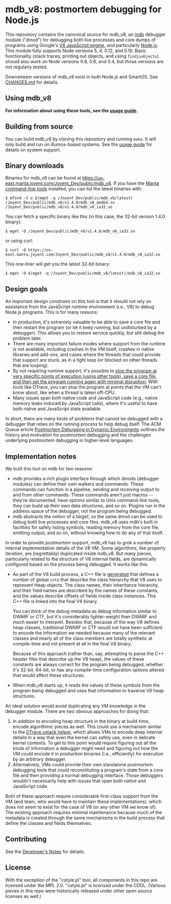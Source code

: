 <!--
    This Source Code Form is subject to the terms of the Mozilla Public
    License, v. 2.0. If a copy of the MPL was not distributed with this
    file, You can obtain one at http://mozilla.org/MPL/2.0/.
-->

<!--
    Copyright (c) 2019, Joyent, Inc.
-->

# mdb_v8: postmortem debugging for Node.js

This repository contains the canonical source for mdb\_v8, an
[mdb](http://illumos.org/man/1/mdb) debugger module ("dmod") for debugging both
live processes and core dumps of programs using Google's [V8 JavaScript
engine](https://developers.google.com/v8/), and particularly
[Node.js](https://nodejs.org/).  This module fully supports Node versions 5, 4,
0.12, and 0.10.  Basic functionality (stack traces, printing out objects, and
using `findjsobjects`) should also work on Node versions 0.8, 0.6, and 0.4, but
those versions are not regularly tested.

Downstream versions of mdb\_v8 exist in both Node.js and SmartOS.  See
[CHANGES.md](CHANGES.md) for details.


## Using mdb_v8

**For information about using these tools, see the [usage
guide](docs/usage.md).**


## Building from source

You can build mdb\_v8 by cloning this repository and running `make`.  It will
only build and run on illumos-based systems.  See the [usage
guide](docs/usage.md) for details on system support.


## Binary downloads

Binaries for mdb\_v8 can be found at
https://us-east.manta.joyent.com/Joyent_Dev/public/mdb_v8.  If you have the
[Manta command-line tools](https://www.npmjs.com/package/manta) installed, you
can list the latest binaries with:

    $ mfind -t o $(mget -q /Joyent_Dev/public/mdb_v8/latest)
    /Joyent_Dev/public/mdb_v8/v1.4.0/mdb_v8_amd64.so
    /Joyent_Dev/public/mdb_v8/v1.4.0/mdb_v8_ia32.so

You can fetch a specific binary like this (in this case, the 32-bit version
1.4.0 binary):

    $ mget -O /Joyent_Dev/public/mdb_v8/v1.4.0/mdb_v8_ia32.so

or using curl:

    $ curl -O https://us-east.manta.joyent.com/Joyent_Dev/public/mdb_v8/v1.4.0/mdb_v8_ia32.so

This one-liner will get you the latest 32-bit binary:

    $ mget -O $(mget -q /Joyent_Dev/public/mdb_v8/latest)/mdb_v8_ia32.so


## Design goals

An important design constraint on this tool is that it should not rely on
assistance from the JavaScript runtime environment (i.e., V8) to debug Node.js
programs.  This is for many reasons:

* In production, it's extremely valuable to be able to save a core file and then
  restart the program (or let it keep running, but undisturbed by a debugger).
  This allows you to restore service quickly, but still debug the problem later.
* There are many important failure modes where support from the runtime is not
  available, including crashes in the VM itself, crashes in native libraries and
  add-ons, and cases where the threads that could provide that support are
  stuck, as in a tight loop (or blocked on other threads that are looping).
* By not requiring runtime support, it's possible to [stop the program at very
  specific points of execution (using other tools), save a core file, and then
  set the program running again with minimal
  disruption](https://www.joyent.com/blog/stopping-a-broken-program-in-its-tracks).
  With tools like DTrace, you can stop the program at points that the VM can't
  know about, like when a thread is taken off-CPU.
* Many issues span both native code and JavaScript code (e.g., native memory
  leaks induced by JavaScript calls), where it's useful to have both native and
  JavaScript state available.

In short, there are many kinds of problems that cannot be debugged with a
debugger that relies on the running process to help debug itself.  The ACM Queue
article [Postmortem Debugging in Dynamic
Environments](https://queue.acm.org/detail.cfm?id=2039361) outlines the history
and motivation for postmortem debugging and the challenges underlying postmortem
debugging in higher-level languages.


## Implementation notes

We built this tool on mdb for two reasons:

* mdb provides a rich plugin interface through which dmods (debugger modules)
  can define their own walkers and commands.  These commands can function in a
  pipeline, sending and receiving output to and from other commands.  These
  commands aren't just macros -- they're documented, have options similar to
  Unix command-line tools, they can build up their own data structures, and so
  on.  Plugins run in the address space of the debugger, not the program being
  debugged.
* mdb abstracts the notion of a _target_, so the same dmod can be used to debug
  both live processes and core files.  mdb\_v8 uses mdb's built in facilities
  for safely listing symbols, reading memory from the core file, emitting
  output, and so on, without knowing how to do any of that itself.

In order to provide postmortem support, mdb\_v8 has to grok a number of internal
implementation details of the V8 VM.  Some algorithms, like property iteration,
are (regrettably) duplicated inside mdb\_v8.  But many pieces, particularly
related to the structure of V8 internal fields, are dynamically configured based
on the process being debugged.  It works like this:

* As part of the V8 build process, a C++ file is
  [generated](https://github.com/v8/v8/blob/master/tools/gen-postmortem-metadata.py)
  that defines a number of global `int`s that describe the class hierarchy that
  V8 uses to represent Heap objects.  The class names, their inheritance
  hierarchy, and their field names are described by the names of these
  constants, and the values describe offsets of fields inside class instances.
  This C++ file is linked into the final V8 binary.

  You can think of the debug metadata as debug information similar to DWARF or
  CTF, but it's considerably lighter-weight than DWARF and much easier to
  interpret.  Besides that, because of the way V8 defines heap classes,
  traditional DWARF or CTF would not have been sufficient to encode the
  information we needed because many of the relevant classes and nearly all of
  the class members are totally synthetic at compile-time and not present at all
  in the final V8 binary.

  Because of this approach (rather than, say, attempting to parse the C++ header
  files that describe up the V8 heap), the values of these constants are always
  correct for the program being debugged, whether it's 32-bit, 64-bit, or has
  any compile-time configuration options altered that would affect these
  structures.
* When mdb\_v8 starts up, it reads the values of these symbols from the program
  being debugged and uses that information to traverse V8 heap structures.

An ideal solution would avoid duplicating any VM knowledge in the debugger
module.  There are two obvious approaches for doing that:

1. In addition to encoding heap structure in the binary at build-time, encode
   algorithmic pieces as well.  This could use a mechanism similar to the
   [DTrace ustack
   helper](http://dtrace.org/blogs/dap/2013/11/20/understanding-dtrace-ustack-helpers/),
   which allows VMs to encode deep internal details in a way that even the
   kernel can safely use, even in delicate kernel contexts.  To get to this
   point would require figuring out all the kinds of information a debugger
   might need and figuring out how the VM could encode it in production binaries
   (i.e., efficiently) for execution by an arbitrary debugger.
2. Alternatively, VMs could provide their own standalone postmortem debugging
   tools that could reconstituting a program's state from a core file and then
   providing a normal debugging interface.  Those debuggers wouldn't necessarily
   help with issues that span both native and JavaScript code.

Both of these approach require considerable first-class support from the VM (and
team, who would have to maintain these implementations), which does not seem to
exist for the case of V8 (or any other VM we know of).  The existing approach
requires minimal maintenance because much of the metadata is created through
the same mechanisms in the build process that define the classes and fields
themselves.


## Contributing

See the [Developer's Notes](docs/development.md) for details.


## License

With the exception of the "cstyle.pl" tool, all components in this repo are
licensed under the MPL 2.0.  "cstyle.pl" is licensed under the CDDL.  (Various
pieces in this repo were historically released under other open source licenses
as well.)
